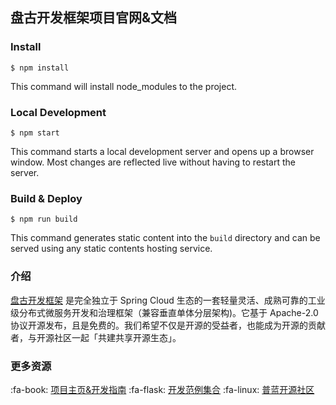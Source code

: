 ## 盘古开发框架项目官网&文档

### Install 

```
$ npm install
```

This command will install node_modules to the project.

### Local Development

```
$ npm start
```

This command starts a local development server and opens up a browser window. Most changes are reflected live without having to restart the server.

### Build & Deploy

```
$ npm run build
```

This command generates static content into the `build` directory and can be served using any static contents hosting service.

### 介绍

[盘古开发框架](https://pulanos.gitee.io/pangu-framework/) 是完全独立于 Spring Cloud 生态的一套轻量灵活、成熟可靠的工业级分布式微服务开发和治理框架（兼容垂直单体分层架构)。它基于 Apache-2.0 协议开源发布，且是免费的。我们希望不仅是开源的受益者，也能成为开源的贡献者，与开源社区一起「共建共享开源生态」。

### 更多资源

:fa-book: [项目主页&开发指南](https://pulanos.gitee.io/pangu-framework/)
:fa-flask: [开发范例集合](https://pulanos.gitee.io/pangu-framework/docs/examples-list)
:fa-linux: [普蓝开源社区](https://pulanos.gitee.io/pangu-framework/docs/community/)
